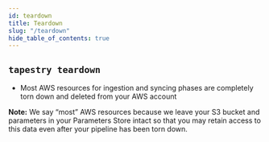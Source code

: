 ```yaml
---
id: teardown
title: Teardown
slug: "/teardown"
hide_table_of_contents: true
---
```


## `tapestry teardown`

- Most AWS resources for ingestion and syncing phases are completely torn down and deleted from your AWS account

**Note:** We say “most” AWS resources because we leave your S3 bucket and parameters in your Parameters Store intact so that you may retain access to this data even after your pipeline has been torn down.
